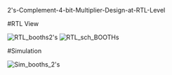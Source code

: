2's-Complement-4-bit-Multiplier-Design-at-RTL-Level


#RTL View

![RTL_booths2's](https://user-images.githubusercontent.com/98607828/183563213-75c4768c-66a3-4baf-a156-3e5d30952dd6.jpg)
![RTL_sch_BOOTHs](https://user-images.githubusercontent.com/98607828/183563328-5489396c-2bed-4986-8554-c8acce8ef1db.jpg)

#Simulation

![Sim_booths_2's](https://user-images.githubusercontent.com/98607828/183563357-12ae7c5d-72dd-45cc-89cb-98437f696362.jpg)
